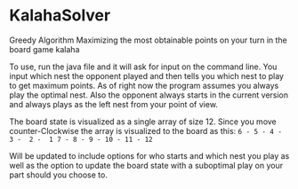 # KalahaSolver
Greedy Algorithm Maximizing the most obtainable points on your turn in the board game kalaha


To use, run the java file and it will ask for input on the command line. You input which nest the opponent played and then tells you which nest to play to get maximum points. As of right now the program assumes you always play the optimal nest. Also the opponent always starts in the current version and always plays as the left nest from your point of view.

The board state is visualized as a single array of size 12. Since you move counter-Clockwise the array is visualized to the board as this:
`6 - 5 - 4 -  3 -  2 -  1
7 - 8 - 9 - 10 - 11 - 12`
                                                                                                                                          
                                                                                                                                          
                                                                                                                                      
Will be updated to include options for who starts and which nest you play as well as the option to update the board state with a suboptimal play on your part should you choose to.
